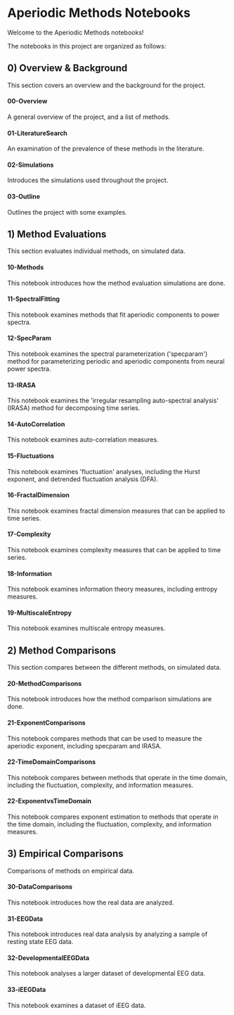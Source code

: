 # Aperiodic Methods Notebooks

Welcome to the Aperiodic Methods notebooks!

The notebooks in this project are organized as follows:

## 0) Overview & Background

This section covers an overview and the background for the project.

#### 00-Overview

A general overview of the project, and a list of methods.

#### 01-LiteratureSearch

An examination of the prevalence of these methods in the literature.

#### 02-Simulations

Introduces the simulations used throughout the project.

#### 03-Outline

Outlines the project with some examples.

## 1) Method Evaluations

This section evaluates individual methods, on simulated data.

#### 10-Methods

This notebook introduces how the method evaluation simulations are done.

#### 11-SpectralFitting

This notebook examines methods that fit aperiodic components to power spectra.

#### 12-SpecParam

This notebook examines the spectral parameterization ('specparam') method for parameterizing periodic and aperiodic components from neural power spectra.

#### 13-IRASA

This notebook examines the 'irregular resampling auto-spectral analysis' (IRASA) method for decomposing time series.

#### 14-AutoCorrelation

This notebook examines auto-correlation measures.

#### 15-Fluctuations

This notebook examines 'fluctuation' analyses, including the Hurst exponent, and detrended fluctuation analysis (DFA).

#### 16-FractalDimension

This notebook examines fractal dimension measures that can be applied to time series.

#### 17-Complexity

This notebook examines complexity measures that can be applied to time series.

#### 18-Information

This notebook examines information theory measures, including entropy measures.

#### 19-MultiscaleEntropy

This notebook examines multiscale entropy measures.

## 2) Method Comparisons

This section compares between the different methods, on simulated data.

#### 20-MethodComparisons

This notebook introduces how the method comparison simulations are done.

#### 21-ExponentComparisons

This notebook compares methods that can be used to measure the aperiodic exponent, including specparam and IRASA.

#### 22-TimeDomainComparisons

This notebook compares between methods that operate in the time domain, including the fluctuation, complexity, and information measures.

#### 22-ExponentvsTimeDomain

This notebook compares exponent estimation to methods that operate in the time domain, including the fluctuation, complexity, and information measures.

## 3) Empirical Comparisons

Comparisons of methods on empirical data.

#### 30-DataComparisons

This notebook introduces how the real data are analyzed.

#### 31-EEGData

This notebook introduces real data analysis by analyzing a sample of resting state EEG data.

#### 32-DevelopmentalEEGData

This notebook analyses a larger dataset of developmental EEG data.

#### 33-iEEGData

This notebook examines a dataset of iEEG data.
